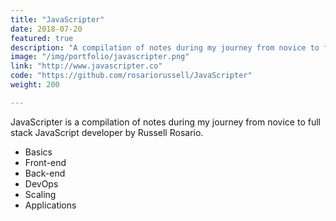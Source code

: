 ```yaml
---
title: "JavaScripter"
date: 2018-07-20
featured: true
description: "A compilation of notes during my journey from novice to full stack JavaScript developer by Russell Rosario."
image: "/img/portfolio/javascripter.png"
link: "http://www.javascripter.co"
code: "https://github.com/rosariorussell/JavaScripter"
weight: 200

---
```


JavaScripter is a compilation of notes during my journey from novice to full stack JavaScript developer by Russell Rosario.

- Basics
- Front-end
- Back-end
- DevOps
- Scaling
- Applications
